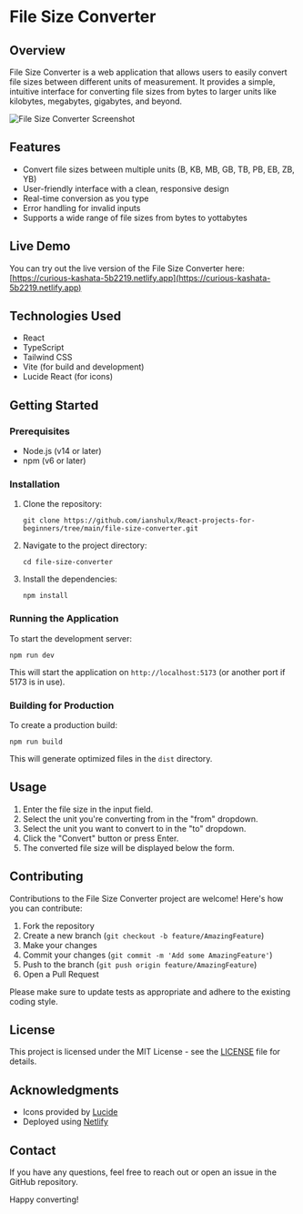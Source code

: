 # File Size Converter

## Overview

File Size Converter is a web application that allows users to easily convert file sizes between different units of measurement. It provides a simple, intuitive interface for converting file sizes from bytes to larger units like kilobytes, megabytes, gigabytes, and beyond.

![File Size Converter Screenshot](https://source.unsplash.com/random/800x400?computer+file)

## Features

- Convert file sizes between multiple units (B, KB, MB, GB, TB, PB, EB, ZB, YB)
- User-friendly interface with a clean, responsive design
- Real-time conversion as you type
- Error handling for invalid inputs
- Supports a wide range of file sizes from bytes to yottabytes

## Live Demo

You can try out the live version of the File Size Converter here: [https://curious-kashata-5b2219.netlify.app](https://curious-kashata-5b2219.netlify.app)

## Technologies Used

- React
- TypeScript
- Tailwind CSS
- Vite (for build and development)
- Lucide React (for icons)

## Getting Started

### Prerequisites

- Node.js (v14 or later)
- npm (v6 or later)

### Installation

1. Clone the repository:
   ```
   git clone https://github.com/ianshulx/React-projects-for-beginners/tree/main/file-size-converter.git
   ```

2. Navigate to the project directory:
   ```
   cd file-size-converter
   ```

3. Install the dependencies:
   ```
   npm install
   ```

### Running the Application

To start the development server:

```
npm run dev
```

This will start the application on `http://localhost:5173` (or another port if 5173 is in use).

### Building for Production

To create a production build:

```
npm run build
```

This will generate optimized files in the `dist` directory.

## Usage

1. Enter the file size in the input field.
2. Select the unit you're converting from in the "from" dropdown.
3. Select the unit you want to convert to in the "to" dropdown.
4. Click the "Convert" button or press Enter.
5. The converted file size will be displayed below the form.

## Contributing

Contributions to the File Size Converter project are welcome! Here's how you can contribute:

1. Fork the repository
2. Create a new branch (`git checkout -b feature/AmazingFeature`)
3. Make your changes
4. Commit your changes (`git commit -m 'Add some AmazingFeature'`)
5. Push to the branch (`git push origin feature/AmazingFeature`)
6. Open a Pull Request

Please make sure to update tests as appropriate and adhere to the existing coding style.

## License

This project is licensed under the MIT License - see the [LICENSE](LICENSE) file for details.

## Acknowledgments

- Icons provided by [Lucide](https://lucide.dev/)
- Deployed using [Netlify](https://www.netlify.com/)

## Contact

If you have any questions, feel free to reach out or open an issue in the GitHub repository.

Happy converting!
